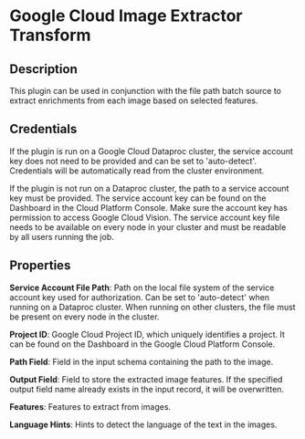 # Google Cloud Image Extractor Transform

Description
-----------
This plugin can be used in conjunction with the file path batch source to extract enrichments from each image based
on selected features.

Credentials
-----------
If the plugin is run on a Google Cloud Dataproc cluster, the service account key does not need to be
provided and can be set to 'auto-detect'.
Credentials will be automatically read from the cluster environment.

If the plugin is not run on a Dataproc cluster, the path to a service account key must be provided.
The service account key can be found on the Dashboard in the Cloud Platform Console.
Make sure the account key has permission to access Google Cloud Vision.
The service account key file needs to be available on every node in your cluster and
must be readable by all users running the job.

Properties
----------

**Service Account File Path**: Path on the local file system of the service account key used for
authorization. Can be set to 'auto-detect' when running on a Dataproc cluster.
When running on other clusters, the file must be present on every node in the cluster.

**Project ID**: Google Cloud Project ID, which uniquely identifies a project. It can be found on the Dashboard in the
Google Cloud Platform Console.

**Path Field**: Field in the input schema containing the path to the image.

**Output Field**: Field to store the extracted image features. If the specified output field name already exists in the
input record, it will be overwritten.

**Features**: Features to extract from images.

**Language Hints**: Hints to detect the language of the text in the images.
